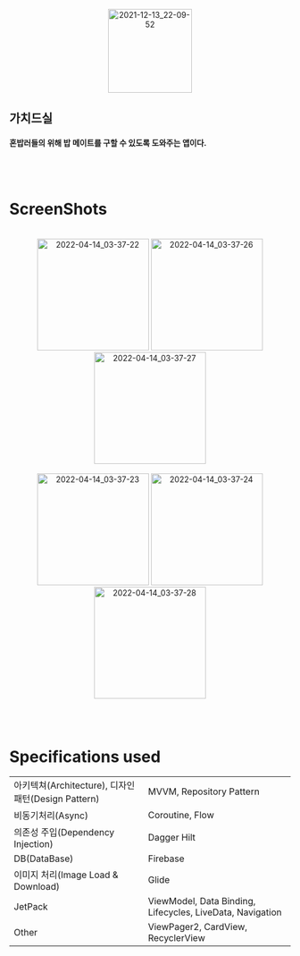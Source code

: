 
<p align="center">
<img width="150" alt="2021-12-13_22-09-52" src="https://user-images.githubusercontent.com/39490416/163447035-d57c7234-f3ed-462a-8702-6986d18d68d1.png">
  </p>
<head>
    <meta name="og:image" content="https://user-images.githubusercontent.com/39490416/163449923-06d4b787-9fc9-438c-a9c9-dc035b9cec78.png">
</head>

## 가치드실


#### 혼밥러들의 위해 밥 메이트를 구할 수 있도록 도와주는 앱이다.

<!-- <a href="https://play.google.com/store/apps/details?id=com.quere.moodra" target="_blank">
  <img src="https://user-images.githubusercontent.com/39490416/163449923-06d4b787-9fc9-438c-a9c9-dc035b9cec78.png" width="250">
</a> -->

<br></br>

# ScreenShots

<p align="center">
<br>
<img width="200" alt="2022-04-14_03-37-22" src="https://user-images.githubusercontent.com/39490416/163447815-d1316b5e-d4b4-4d59-a958-db03397855ae.png">
<img width="200" alt="2022-04-14_03-37-26" src="https://user-images.githubusercontent.com/39490416/163447882-dc6c4d91-c828-41be-9c50-5daa8277adcf.png">
<img width="200" alt="2022-04-14_03-37-27" src="https://user-images.githubusercontent.com/39490416/163447893-3ea6d72c-f02e-4d20-89fd-269fc0cf5842.png">

</br>

<br>

<img width="200" alt="2022-04-14_03-37-23" src="https://user-images.githubusercontent.com/39490416/163447847-e44ac533-c5e7-4a43-97fc-c37f9a9f94d4.png">
<img width="200" alt="2022-04-14_03-37-24" src="https://user-images.githubusercontent.com/39490416/163447871-895b8e68-54d0-4aa6-9773-b289635f1731.png">
<img width="200" alt="2022-04-14_03-37-28" src="https://user-images.githubusercontent.com/39490416/163447905-f3ace466-2884-4451-a871-12ed28c49ab8.png">
</br>
</p>

<br></br>

# Specifications used
|||
|---|---|
|아키텍쳐(Architecture), 디자인 패턴(Design Pattern)|MVVM, Repository Pattern|
|비동기처리(Async)|Coroutine, Flow|
|의존성 주입(Dependency Injection)|Dagger Hilt|
|DB(DataBase)|Firebase|
|이미지 처리(Image Load & Download)|Glide|
|JetPack|ViewModel, Data Binding, Lifecycles, LiveData, Navigation|
|Other|ViewPager2, CardView, RecyclerView|
